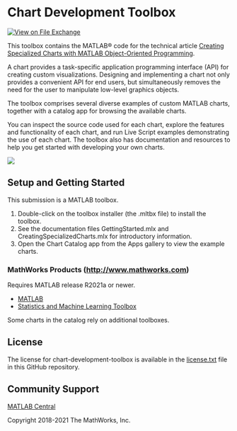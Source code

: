 # Chart Development Toolbox

[![View <Chart Development Toolbox> on File Exchange](https://www.mathworks.com/matlabcentral/images/matlab-file-exchange.svg)](https://www.mathworks.com/matlabcentral/fileexchange/65857-chart-development-toolbox)  

This toolbox contains the MATLAB® code for the technical article [Creating Specialized Charts with MATLAB Object-Oriented Programming](https://www.mathworks.com/company/newsletters/articles/creating-specialized-charts-with-matlab-object-oriented-programming.html).

A chart provides a task-specific application programming interface (API) for creating custom visualizations. Designing and implementing a chart not only provides a convenient API for end users, but simultaneously removes the need for the user to manipulate low-level graphics objects.

The toolbox comprises several diverse examples of custom MATLAB charts, together with a catalog app for browsing the available charts.

You can inspect the source code used for each chart, explore the features and functionality of each chart, and run Live Script examples demonstrating the use of each chart. The toolbox also has documentation and resources to help you get started with developing your own charts.

![](https://www.mathworks.com/matlabcentral/mlc-downloads/downloads/d47c73c1-4864-4beb-93d4-9642d80fcb1b/cc5dfeaa-9b16-4794-894f-55db858fafc2/images/1620730043.png)

## Setup and Getting Started
This submission is a MATLAB toolbox.
1. Double-click on the toolbox installer (the .mltbx file) to install the toolbox.
2. See the documentation files GettingStarted.mlx and CreatingSpecializedCharts.mlx for introductory information.
3. Open the Chart Catalog app from the Apps gallery to view the example charts.

### MathWorks Products (http://www.mathworks.com)

Requires MATLAB release R2021a or newer.
- [MATLAB](https://www.mathworks.com/products/matlab.html)
- [Statistics and Machine Learning Toolbox](https://www.mathworks.com/products/statistics.html)

Some charts in the catalog rely on additional toolboxes.

## License
The license for chart-development-toolbox is available in the [license.txt](license.txt) file in this GitHub repository.

## Community Support
[MATLAB Central](https://www.mathworks.com/matlabcentral)

Copyright 2018-2021 The MathWorks, Inc.